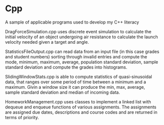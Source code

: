 # Cpp
A sample of applicable programs used to develop my C++ literacy

DragForceSimulation.cpp uses discrete event simulation to calculate the initial velocity of an object undergoing air resistance
to calculate the launch velocity needed given a target and angle.

StatisticsFileOutput.cpp can read data from an input file (in this case grades and student numbers) sorting through invalid entries
and compute the mode, minimum, maximum, average, population standard deviation, sample standard deviation and compute the grades
into histograms.

SlidingWindowStats.cpp is able to compute statistics of quasi-sinusoidal data, that ranges over some period of
time between a minimum and a maximum. Givin a window size it can produce the min, max, average, sample standard deviation and
median of incoming data.

HomeworkManagement.cpp uses classes to implement a linked list with dequeue and enqueue functions of various assignments. The
assignments are assigned due dates, descriptions and course codes and are returned in terms of priority.
